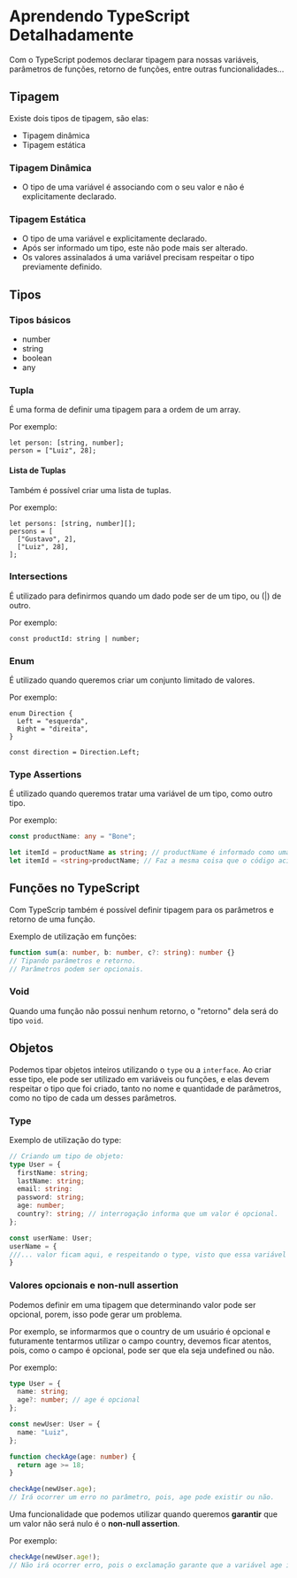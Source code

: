# Aprendendo TypeScript Detalhadamente

Com o TypeScript podemos declarar tipagem para nossas variáveis, parâmetros de funções, retorno de funções, entre outras funcionalidades...

## Tipagem

Existe dois tipos de tipagem, são elas:

- Tipagem dinâmica
- Tipagem estática

### Tipagem Dinâmica

- O tipo de uma variável é associando com o seu valor e não é explicitamente declarado.

### Tipagem Estática

- O tipo de uma variável e explicitamente declarado.
- Após ser informado um tipo, este não pode mais ser alterado.
- Os valores assinalados á uma variável precisam respeitar o tipo previamente definido.

## Tipos

### Tipos básicos

- number
- string
- boolean
- any

### Tupla

É uma forma de definir uma tipagem para a ordem de um array.

Por exemplo:

```tsx
let person: [string, number];
person = ["Luiz", 28];
```

#### Lista de Tuplas

Também é possível criar uma lista de tuplas.

Por exemplo:

```tsx
let persons: [string, number][];
persons = [
  ["Gustavo", 2],
  ["Luiz", 28],
];
```

### Intersections

É utilizado para definirmos quando um dado pode ser de um tipo, ou (|) de outro.

Por exemplo:

```tsx
const productId: string | number;
```

### Enum

É utilizado quando queremos criar um conjunto limitado de valores.

Por exemplo:

```tsx
enum Direction {
  Left = "esquerda",
  Right = "direita",
}

const direction = Direction.Left;
```

### Type Assertions

É utilizado quando queremos tratar uma variável de um tipo, como outro tipo.

Por exemplo:

```ts
const productName: any = "Bone";

let itemId = productName as string; // productName é informado como uma string, e itemId é uma string, e não any.
let itemId = <string>productName; // Faz a mesma coisa que o código acima /\.
```

## Funções no TypeScript

Com TypeScrip também é possível definir tipagem para os parâmetros e retorno de uma função.

Exemplo de utilização em funções:

```ts
function sum(a: number, b: number, c?: string): number {}
// Tipando parâmetros e retorno.
// Parâmetros podem ser opcionais.
```

### Void

Quando uma função não possui nenhum retorno, o "retorno" dela será do tipo `void`.

## Objetos

Podemos tipar objetos inteiros utilizando o `type` ou a `interface`.
Ao criar esse tipo, ele pode ser utilizado em variáveis ou funções, e elas devem respeitar o tipo que foi criado, tanto no nome e quantidade de parâmetros, como no tipo de cada um desses parâmetros.

### Type

Exemplo de utilização do type:

```ts
// Criando um tipo de objeto:
type User = {
  firstName: string;
  lastName: string;
  email: string:
  password: string;
  age: number;
  country?: string; // interrogação informa que um valor é opcional.
};

const userName: User;
userName = {
///... valor ficam aqui, e respeitando o type, visto que essa variável é do tipo User.
}
```

### Valores opcionais e non-null assertion

Podemos definir em uma tipagem que determinando valor pode ser opcional, porem, isso pode gerar um problema.

Por exemplo, se informarmos que o country de um usuário é opcional e futuramente tentarmos utilizar o campo country, devemos ficar atentos, pois, como o campo é opcional, pode ser que ela seja undefined ou não.

Por exemplo:

```ts
type User = {
  name: string;
  age?: number; // age é opcional
};

const newUser: User = {
  name: "Luiz",
};

function checkAge(age: number) {
  return age >= 18;
}

checkAge(newUser.age);
// Irá ocorrer um erro no parâmetro, pois, age pode existir ou não.
```

Uma funcionalidade que podemos utilizar quando queremos **garantir** que um valor não será nulo é o **non-null assertion**.

Por exemplo:

```ts
checkAge(newUser.age!);
// Não irá ocorrer erro, pois o exclamação garante que a variável age irá existir.
```

